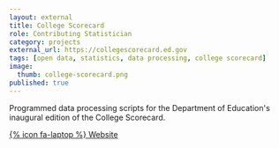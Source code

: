 ```yaml
---
layout: external
title: College Scorecard
role: Contributing Statistician
category: projects
external_url: https://collegescorecard.ed.gov
tags: [open data, statistics, data processing, college scorecard]
image:
  thumb: college-scorecard.png
published: true
---
```

Programmed data processing scripts for the Department of Education's inaugural edition of the College Scorecard.

[{% icon fa-laptop %} Website](https://collegescorecard.ed.gov)
